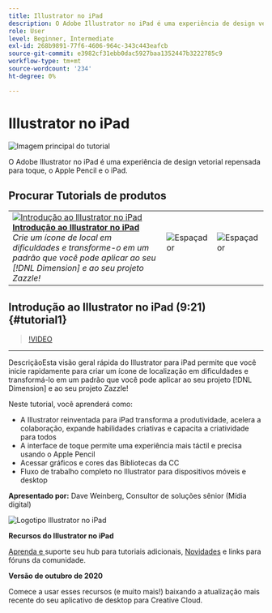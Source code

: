 ```yaml
---
title: Illustrator no iPad
description: O Adobe Illustrator no iPad é uma experiência de design vetorial repensada para toque, o Apple Pencil e iPad
role: User
level: Beginner, Intermediate
exl-id: 268b9891-77f6-4606-964c-343c443eafcb
source-git-commit: e3982cf31ebb0dac5927baa1352447b3222785c9
workflow-type: tm+mt
source-wordcount: '234'
ht-degree: 0%

---
```


# Illustrator no iPad

![Imagem principal do tutorial](../assets/AIoniPad.jpg)

O Adobe Illustrator no iPad é uma experiência de design vetorial repensada para toque, o Apple Pencil e o iPad.

## Procurar Tutorials de produtos

<table style="table-layout:fixed">
<tr>
 <td>
   <a href="illustratoripad.md#tutorial1">
      <img alt="Introdução ao Illustrator no iPad" src="../assets/illustrator-iPad_repeat_weinberg_thumbnail.jpg" />
   </a>
    <div>
   <a href="illustratoripad.md#tutorial1"><strong>Introdução ao Illustrator no iPad</strong></a>
    </div>
    <em>Crie um ícone de local em dificuldades e transforme-o em um padrão que você pode aplicar ao seu [!DNL Dimension] e ao seu projeto Zazzle!</em>
    <br>
  </td>
  <td>
    <img alt="Espaçador" src="../assets/Whitespacer.png" />
    <div>
    <br>
  </td>
  <td>
    <img alt="Espaçador" src="../assets/Whitespacer.png" />
    <div>
    <br>
  </td>
</tr>
</table>

## Introdução ao Illustrator no iPad (9:21) {#tutorial1}

>[!VIDEO](https://video.tv.adobe.com/v/326823?hidetitle=true)

****
DescriçãoEsta visão geral rápida do Illustrator para iPad permite que você inicie rapidamente para criar um ícone de localização em dificuldades e transformá-lo em um padrão que você pode aplicar ao seu projeto  [!DNL Dimension] e ao seu projeto Zazzle!

Neste tutorial, você aprenderá como:
* A Illustrator reinventada para iPad transforma a produtividade, acelera a colaboração, expande habilidades criativas e capacita a criatividade para todos
* A interface de toque permite uma experiência mais táctil e precisa usando o Apple Pencil
* Acessar gráficos e cores das Bibliotecas da CC
* Fluxo de trabalho completo no Illustrator para dispositivos móveis e desktop

**Apresentado por:**
Dave Weinberg, Consultor de soluções sênior (Mídia digital)

![Logotipo Illustrator no iPad](../assets/ai_appicon_96.png)

**Recursos do Illustrator no iPad**

[Aprenda e ](https://helpx.adobe.com/support/illustrator.html) suporte seu hub para tutoriais adicionais,  [Novidades](https://helpx.adobe.com/illustrator/using/whats-new/mobile-2021.html) e links para fóruns da comunidade.

**Versão de outubro de 2020**

Comece a usar esses recursos (e muito mais!) baixando a atualização mais recente do seu aplicativo de desktop para Creative Cloud.
